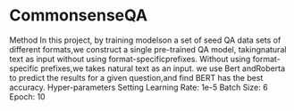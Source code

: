 # CommonsenseQA

Method
In this project, by training modelson a set of seed QA data sets of different formats,we construct a single pre-trained QA model, takingnatural text as input without using format-specificprefixes.  Without using format-specific prefixes,we takes natural text as an input. we use Bert andRoberta to predict the results for a given question,and find BERT has the best accuracy.
Hyper-parameters Setting
Learning Rate: 1e-5
Batch Size: 6
Epoch: 10
